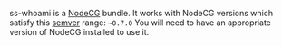 ss-whoami is a [NodeCG](http://github.com/nodecg/nodecg) bundle. 
It works with NodeCG versions which satisfy this [semver](https://docs.npmjs.com/getting-started/semantic-versioning) range: `~0.7.0`
You will need to have an appropriate version of NodeCG installed to use it.

